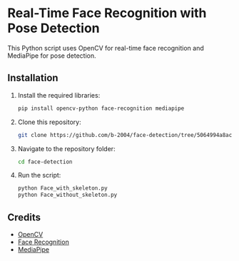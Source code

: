 # Real-Time Face Recognition with Pose Detection

This Python script uses OpenCV for real-time face recognition and MediaPipe for pose detection.

## Installation

1. Install the required libraries:
    ```bash
    pip install opencv-python face-recognition mediapipe
    ```

2. Clone this repository:
    ```bash
    git clone https://github.com/b-2004/face-detection/tree/5064994a8ac318902fffaf63ac6f8fe513132bae/Face%20detection
    ```

3. Navigate to the repository folder:
    ```bash
    cd face-detection
    ```

4. Run the script:
    ```bash
    python Face_with_skeleton.py
    python Face_without_skeleton.py
    ```

## Credits

- [OpenCV](https://opencv.org/)
- [Face Recognition](https://github.com/ageitgey/face_recognition)
- [MediaPipe](https://mediapipe.dev/)

